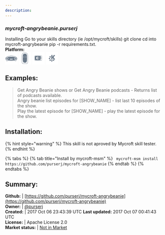 ```yaml
---
description: 
---
```


### _mycroft-angrybeanie.purserj_  
Installing
Go to your skills directory (ie /opt/mycroft/skills)
git clone 
cd into mycroft-angrybeanie
pip -r requirements.txt.  
**Platform:**  
 ![Mark I](../.gitbook/assets/mark-1-icon.png)  ![Mark II](../.gitbook/assets/mark-2-icon.png)  ![Picroft](../.gitbook/assets/picroft-icon.png)  ![plasmoid](../.gitbook/assets/kde.png)   
## Examples:  
> Get Angry Beanie shows or Get Angry Beanie podcasts - Returns list of podcasts available.  
> Angry beanie list episodes for [SHOW_NAME] - list last 10 episodes of the show.  
> Play the latest episode for [SHOW_NAME] - play the latest episode for the show.  
  
## Installation:  
{% hint style="warning" %}
This skill is not aproved by Mycroft skill tester.
{% endhint %}
    
{% tabs %}
{% tab title="Install by mycroft-msm" %}
``` mycroft-msm install https://github.com/purserj/mycroft-angrybeanie```
{% endtab %}
  {% endtabs %}
    
## Summary:  
**Github:** | [https://github.com/purserj/mycroft-angrybeanie](https://github.com/purserj/mycroft-angrybeanie)  
**Owner:** | [@purserj](https://github.com/purserj)  
**Created:** | 2017 Oct 06 23:43:39 UTC  **Last updated:** 2017 Oct 07 00:41:43 UTC  
**License:** | Apache License 2.0  
**Market status:** | [Not in Market](https://market.mycroft.ai/skill/)  
